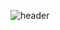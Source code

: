 ![header](https://capsule-render.vercel.app/api?type=waving&text=Hello%20I'm%20Henry!&fontSize=40&height=200&fontAlignY=40&fontColor=ffffff)
<!--
**redbee99/redbee99** is a ✨ _special_ ✨ repository because its `README.md` (this file) appears on your GitHub profile.

Here are some ideas to get you started:

- 🔭 I’m currently working on ...
- 🌱 I’m currently learning ...
- 👯 I’m looking to collaborate on ...
- 🤔 I’m looking for help with ...
- 💬 Ask me about ...
- 📫 How to reach me: ...
- 😄 Pronouns: ...
- ⚡ Fun fact: ...
-->
